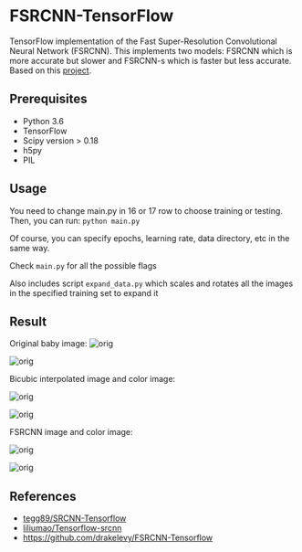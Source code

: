 # FSRCNN-TensorFlow
TensorFlow implementation of the Fast Super-Resolution Convolutional Neural Network (FSRCNN). This implements two models: FSRCNN which is more accurate but slower and FSRCNN-s which is faster but less accurate. Based on this [project](http://mmlab.ie.cuhk.edu.hk/projects/FSRCNN.html).

## Prerequisites
 * Python 3.6
 * TensorFlow
 * Scipy version > 0.18
 * h5py
 * PIL

## Usage
You need to change main.py in 16 or 17 row to choose training or testing. Then, you can run: `python main.py`

Of course, you can specify epochs, learning rate, data directory, etc in the same way.

Check `main.py` for all the possible flags

Also includes script `expand_data.py` which scales and rotates all the images in the specified training set to expand it

## Result

Original baby image:
![orig](https://github.com/Lininggggggg/SR_super_solution/blob/master/FSRCNN/test_result/00002_HR.bmp?raw=true)

![orig](https://github.com/Lininggggggg/SR_super_solution/blob/master/FSRCNN/test_result/00002_HR_color.bmp?raw=true)

Bicubic interpolated image and color image:

![orig](https://raw.github.com/Lininggggggg/SR_super_solution/master/FSRCNN/test_result/00002_BIC.bmp?raw=true)

![orig](https://github.com/Lininggggggg/SR_super_solution/blob/master/FSRCNN/test_result/00002_BIC_color.bmp?raw=true)

FSRCNN image and color image:

![orig](https://github.com/Lininggggggg/SR_super_solution/blob/master/FSRCNN/test_result/00002_FSR.bmp?raw=true)

![orig](https://github.com/Lininggggggg/SR_super_solution/blob/master/FSRCNN/test_result/00002_FSR_color.bmp?raw=true)


## References

* [tegg89/SRCNN-Tensorflow](https://github.com/tegg89/SRCNN-Tensorflow)
* [liliumao/Tensorflow-srcnn](https://github.com/liliumao/Tensorflow-srcnn) 
* https://github.com/drakelevy/FSRCNN-Tensorflow
